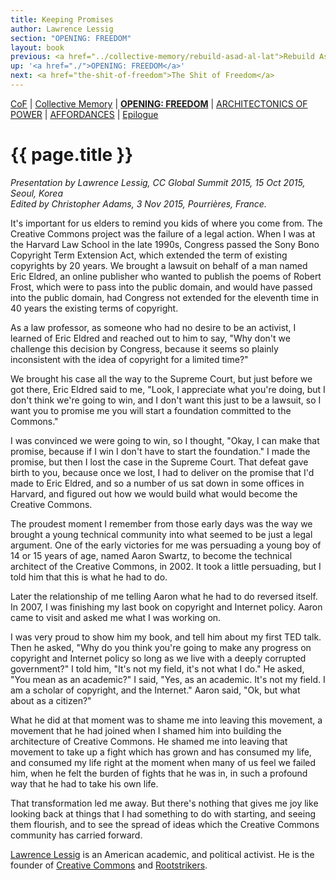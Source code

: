 ```yaml
---
title: Keeping Promises
author: Lawrence Lessig
section: "OPENING: FREEDOM"
layout: book
previous: <a href="../collective-memory/rebuild-asad-al-lat">Rebuild Asad Al-Lat</a>
up: '<a href="./">OPENING: FREEDOM</a>'
next: <a href="the-shit-of-freedom">The Shit of Freedom</a>
---
```


[CoF][c0] | [Collective Memory][c1] | __[OPENING: FREEDOM][c2]__ | [ARCHITECTONICS OF POWER][c3] | [AFFORDANCES][c4] | [Epilogue][c5]

[c0]: /book "Cost of Freedom"
[c1]: /book/collective-memory
[c2]: /book/opening:freedom
[c3]: /book/architectonics-of-power
[c4]: /book/affordances
[c5]: /book/epilogue

# {{ page.title }}

_Presentation by Lawrence Lessig, CC Global Summit 2015, 15 Oct 2015,
Seoul, Korea_ <br> _Edited by Christopher Adams, 3 Nov 2015, Pourrières, France._

It's important for us elders to remind you kids of where you come
from. The Creative Commons project was the failure of a legal
action. When I was at the Harvard Law School in the late 1990s,
Congress passed the Sony Bono Copyright Term Extension Act, which
extended the term of existing copyrights by 20 years. We brought a
lawsuit on behalf of a man named Eric Eldred, an online publisher who
wanted to publish the poems of Robert Frost, which were to pass into
the public domain, and would have passed into the public domain, had
Congress not extended for the eleventh time in 40 years the existing
terms of copyright.

As a law professor, as someone who had no desire to be an activist, I
learned of Eric Eldred and reached out to him to say, "Why don't we
challenge this decision by Congress, because it seems so plainly
inconsistent with the idea of copyright for a limited time?"

We brought his case all the way to the Supreme Court, but just before
we got there, Eric Eldred said to me, "Look, I appreciate what you're
doing, but I don't think we're going to win, and I don't want this
just to be a lawsuit, so I want you to promise me you will start a
foundation committed to the Commons."

I was convinced we were going to win, so I thought, "Okay, I can make
that promise, because if I win I don't have to start the foundation."
I made the promise, but then I lost the case in the Supreme
Court. That defeat gave birth to you, because once we lost, I had to
deliver on the promise that I'd made to Eric Eldred, and so a number
of us sat down in some offices in Harvard, and figured out how we
would build what would become the Creative Commons.

The proudest moment I remember from those early days was the way we
brought a young technical community into what seemed to be just a
legal argument. One of the early victories for me was persuading a
young boy of 14 or 15 years of age, named Aaron Swartz, to become the
technical architect of the Creative Commons, in 2002. It took a little
persuading, but I told him that this is what he had to do.

Later the relationship of me telling Aaron what he had to do reversed
itself. In 2007, I was finishing my last book on copyright and
Internet policy. Aaron came to visit and asked me what I was working
on.

I was very proud to show him my book, and tell him about my first TED
talk. Then he asked, "Why do you think you're going to make any
progress on copyright and Internet policy so long as we live with a
deeply corrupted government?" I told him, "It's not my field, it's not
what I do." He asked, "You mean as an academic?" I said, "Yes, as an
academic. It's not my field. I am a scholar of copyright, and the
Internet." Aaron said, "Ok, but what about as a citizen?"

What he did at that moment was to shame me into leaving this movement,
a movement that he had joined when I shamed him into building the
architecture of Creative Commons. He shamed me into leaving that
movement to take up a fight which has grown and has consumed my life,
and consumed my life right at the moment when many of us feel we
failed him, when he felt the burden of fights that he was in, in such
a profound way that he had to take his own life.

That transformation led me away. But there's nothing that gives me joy
like looking back at things that I had something to do with starting,
and seeing them flourish, and to see the spread of ideas which the
Creative Commons community has carried forward.

<p class="author bio"><a href="../authors/lawrence-lessig">Lawrence
Lessig</a> is an American academic, and political activist. He is the
founder of <a href="http://creativecommons.org/">Creative Commons</a>
and <a href="http://www.rootstrikers.org/">Rootstrikers</a>.</p>
